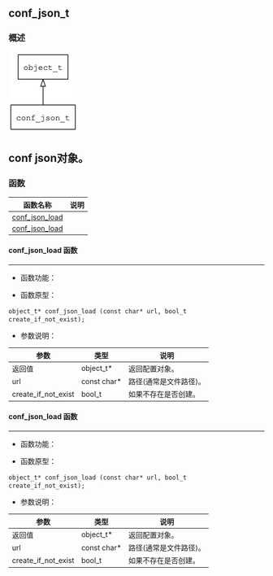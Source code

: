 ## conf\_json\_t
### 概述
![image](images/conf_json_t_0.png)

conf json对象。
----------------------------------
### 函数
<p id="conf_json_t_methods">

| 函数名称 | 说明 | 
| -------- | ------------ | 
| <a href="#conf_json_t_conf_json_load">conf\_json\_load</a> |  |
| <a href="#conf_json_t_conf_json_load">conf\_json\_load</a> |  |
#### conf\_json\_load 函数
-----------------------

* 函数功能：

> <p id="conf_json_t_conf_json_load">

* 函数原型：

```
object_t* conf_json_load (const char* url, bool_t create_if_not_exist);
```

* 参数说明：

| 参数 | 类型 | 说明 |
| -------- | ----- | --------- |
| 返回值 | object\_t* | 返回配置对象。 |
| url | const char* | 路径(通常是文件路径)。 |
| create\_if\_not\_exist | bool\_t | 如果不存在是否创建。 |
#### conf\_json\_load 函数
-----------------------

* 函数功能：

> <p id="conf_json_t_conf_json_load">

* 函数原型：

```
object_t* conf_json_load (const char* url, bool_t create_if_not_exist);
```

* 参数说明：

| 参数 | 类型 | 说明 |
| -------- | ----- | --------- |
| 返回值 | object\_t* | 返回配置对象。 |
| url | const char* | 路径(通常是文件路径)。 |
| create\_if\_not\_exist | bool\_t | 如果不存在是否创建。 |
